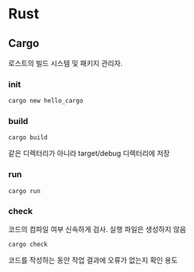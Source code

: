 # Rust

## Cargo

로스트의 빌드 시스템 및 패키지 관리자.

### init

```rust
cargo new hello_cargo
```

### build

```
cargo build
```

같은 디렉터리가 아니라 target/debug 디렉터리에 저장

### run

```
cargo run
```

### check

코드의 컴파일 여부 신속하게 검사. 실행 파일은 생성하지 않음

```
cargo check
```

코드를 작성하는 동안 작업 결과에 오류가 없는지 확인 용도
